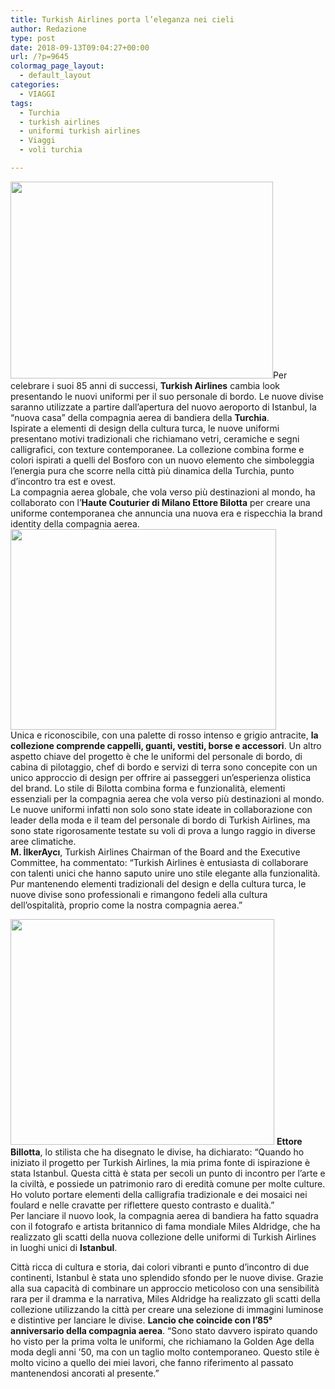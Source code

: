 ```yaml
---
title: Turkish Airlines porta l’eleganza nei cieli
author: Redazione
type: post
date: 2018-09-13T09:04:27+00:00
url: /?p=9645
colormag_page_layout:
  - default_layout
categories:
  - VIAGGI
tags:
  - Turchia
  - turkish airlines
  - uniformi turkish airlines
  - Viaggi
  - voli turchia

---
```

<img decoding="async" loading="lazy" class=" wp-image-9649 alignleft" src="https://progressonline.it/wp-content/uploads/2018/09/Yeni-Kabin-Üniformalar-6-300x225.jpg" alt="" width="420" height="315" />Per celebrare i suoi 85 anni di successi, **Turkish Airlines** cambia look presentando le nuovi uniformi per il suo personale di bordo. Le nuove divise saranno utilizzate a partire dall&#8217;apertura del nuovo aeroporto di Istanbul, la &#8220;nuova casa&#8221; della compagnia aerea di bandiera della **Turchia**.  
Ispirate a elementi di design della cultura turca, le nuove uniformi presentano motivi tradizionali che richiamano vetri, ceramiche e segni calligrafici, con texture contemporanee. La collezione combina forme e colori ispirati a quelli del Bosforo con un nuovo elemento che simboleggia l&#8217;energia pura che scorre nella città più dinamica della Turchia, punto d’incontro tra est e ovest.  
La compagnia aerea globale, che vola verso più destinazioni al mondo, ha collaborato con l&#8217;**Haute Couturier di Milano Ettore Bilotta** per creare una uniforme contemporanea che annuncia una nuova era e rispecchia la brand identity della compagnia aerea.  
<img decoding="async" loading="lazy" class=" wp-image-9646 alignright" src="https://progressonline.it/wp-content/uploads/2018/09/Yeni-Kabin-Üniformalar-3-300x226.jpg" alt="" width="425" height="321" />  
Unica e riconoscibile, con una palette di rosso intenso e grigio antracite, **la collezione comprende cappelli, guanti, vestiti, borse e accessori**. Un altro aspetto chiave del progetto è che le uniformi del personale di bordo, di cabina di pilotaggio, chef di bordo e servizi di terra sono concepite con un unico approccio di design per offrire ai passeggeri un&#8217;esperienza olistica del brand. Lo stile di Bilotta combina forma e funzionalità, elementi essenziali per la compagnia aerea che vola verso più destinazioni al mondo. Le nuove uniformi infatti non solo sono state ideate in collaborazione con leader della moda e il team del personale di bordo di Turkish Airlines, ma sono state rigorosamente testate su voli di prova a lungo raggio in diverse aree climatiche.  
**M. İlkerAycı**, Turkish Airlines Chairman of the Board and the Executive Committee, ha commentato: &#8220;Turkish Airlines è entusiasta di collaborare con talenti unici che hanno saputo unire uno stile elegante alla funzionalità. Pur mantenendo elementi tradizionali del design e della cultura turca, le nuove divise sono professionali e rimangono fedeli alla cultura dell&#8217;ospitalità, proprio come la nostra compagnia aerea.&#8221;

<img decoding="async" loading="lazy" class=" wp-image-9651 alignleft" src="https://progressonline.it/wp-content/uploads/2018/09/Yeni-Kabin-Üniformalar-2-300x258.jpg" alt="" width="422" height="361" /> **Ettore Billotta**, lo stilista che ha disegnato le divise, ha dichiarato: &#8220;Quando ho iniziato il progetto per Turkish Airlines, la mia prima fonte di ispirazione è stata Istanbul. Questa città è stata per secoli un punto di incontro per l&#8217;arte e la civiltà, e possiede un patrimonio raro di eredità comune per molte culture. Ho voluto portare elementi della calligrafia tradizionale e dei mosaici nei foulard e nelle cravatte per riflettere questo contrasto e dualità.&#8221;  
Per lanciare il nuovo look, la compagnia aerea di bandiera ha fatto squadra con il fotografo e artista britannico di fama mondiale Miles Aldridge, che ha realizzato gli scatti della nuova collezione delle uniformi di Turkish Airlines in luoghi unici di **Istanbul**.

Città ricca di cultura e storia, dai colori vibranti e punto d’incontro di due continenti, Istanbul è stata uno splendido sfondo per le nuove divise. Grazie alla sua capacità di combinare un approccio meticoloso con una sensibilità rara per il dramma e la narrativa, Miles Aldridge ha realizzato gli scatti della collezione utilizzando la città per creare una selezione di immagini luminose e distintive per lanciare le divise. **Lancio che coincide con l&#8217;85° anniversario della compagnia aerea**. &#8220;Sono stato davvero ispirato quando ho visto per la prima volta le uniformi, che richiamano la Golden Age della moda degli anni &#8217;50, ma con un taglio molto contemporaneo. Questo stile è molto vicino a quello dei miei lavori, che fanno riferimento al passato mantenendosi ancorati al presente.&#8221;